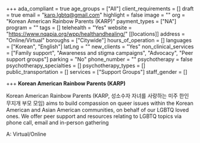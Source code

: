 +++
ada_compliant = true
age_groups = ["All"]
client_requirements = []
draft = true
email = "karp.lgbtq@gmail.com"
highlight = false
image = ""
org = "Korean American Rainbow Parents (KARP)"
payment_types = ["NA"]
program = ""
tags = []
telehealth = "Yes"
website = "https://www.nqapia.org/wpp/healthandhealing/"
[[locations]]
address = "Online/Virtual"
boroughs = ["Citywide"]
hours_of_operation = []
languages = ["Korean", "English"]
latLng = ""
new_clients = "Yes"
non_clinical_services = ["Family support", "Awareness and stigma campaigns", "Advocacy", "Peer support groups"]
parking = "No"
phone_number = ""
psychotherapy = false
psychotherapy_specialties = []
psychotherapy_types = []
public_transportation = []
services = ["Support Groups"]
staff_gender = []

+++
**Korean American Rainbow Parents (KARP)**

Korean American Rainbow Parents (KARP, 성소수자 자녀를 사랑하는 미주 한인 무지개 부모 모임) aims to build compassion on queer issues within the Korean American and Asian American communities, on behalf of our LGBTQ loved ones. We offer peer support and resources relating to LGBTQ topics via phone call, email and in-person gathering

A: Virtual/Online